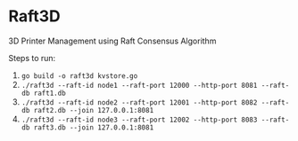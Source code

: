 # Raft3D
3D Printer Management using Raft Consensus Algorithm

Steps to run:
1. ```go build -o raft3d kvstore.go```
2. ```./raft3d --raft-id node1 --raft-port 12000 --http-port 8081 --raft-db raft1.db```
3. ```./raft3d --raft-id node2 --raft-port 12001 --http-port 8082 --raft-db raft2.db --join 127.0.0.1:8081```
4. ```./raft3d --raft-id node3 --raft-port 12002 --http-port 8083 --raft-db raft3.db --join 127.0.0.1:8081```

